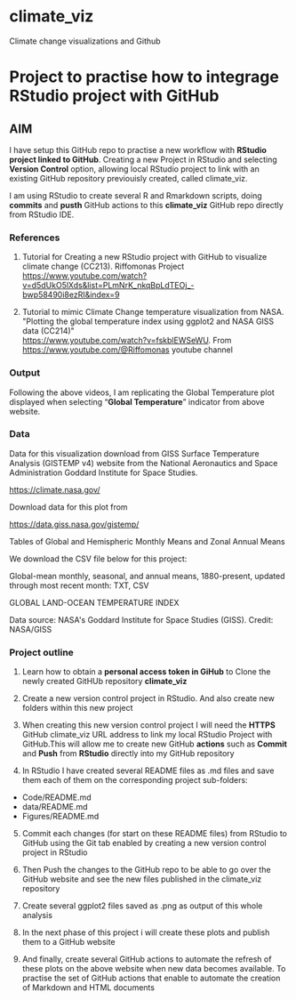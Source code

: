 # climate_viz
Climate change visualizations and Github

# Project to practise how to integrage RStudio project with GitHub 

## AIM

I have setup this GitHub repo to practise a new workflow with **RStudio project linked to GitHub**. Creating a new Project in RStudio and selecting **Version Control** option, allowing local RStudio project to link with an existing GitHub repository previouisly created, called climate_viz.

I am using RStudio to create several R and Rmarkdown scripts, doing **commits** and **pusth** GitHub actions to this **climate_viz** GitHub repo directly from RStudio IDE. 

### References

1. Tutorial for Creating a new RStudio project with GitHub to visualize climate change (CC213). Riffomonas Project
https://www.youtube.com/watch?v=d5dUkO5lXds&list=PLmNrK_nkqBpLdTEOj_-bwp58490i8ezRI&index=9

2. Tutorial to mimic Climate Change temperature visualization from NASA. "Plotting the global temperature index using ggplot2 and NASA GISS data (CC214)"  
https://www.youtube.com/watch?v=fskblEWSeWU. From https://www.youtube.com/@Riffomonas youtube channel

### Output

Following the above videos, I am replicating the Global Temperature plot displayed when selecting “**Global Temperature**” indicator from above website.


### Data 

Data for this visualization download from GISS Surface Temperature Analysis (GISTEMP v4) website from the National Aeronautics and Space Administration Goddard Institute for Space Studies.

https://climate.nasa.gov/

Download data for this plot from 

https://data.giss.nasa.gov/gistemp/

Tables of Global and Hemispheric Monthly Means and Zonal Annual Means

We download the CSV file below for this project: 

Global-mean monthly, seasonal, and annual means, 1880-present, updated through
most recent month: TXT, CSV

GLOBAL LAND-OCEAN TEMPERATURE INDEX

Data source: NASA's Goddard Institute for Space Studies (GISS). Credit: NASA/GISS


### Project outline

1. Learn how to obtain a **personal access token in GiHub** to Clone the newly created GitHUb repository **climate_viz**

2. Create a new version control project in RStudio. And also create new folders within this new project

3. When creating this new version control project I will need the **HTTPS** GitHub climate_viz URL address to link my local RStudio Project with GitHub.This will allow me to create new GitHub **actions** such as **Commit** and **Push** from **RStudio** directly into my GitHub repository

4. In RStudio I have created several README files as .md files and save them each of them on the corresponding project sub-folders:
- Code/README.md
- data/README.md
- Figures/README.md

5. Commit each changes (for start on these README files) from RStudio to GitHub using the Git tab enabled by creating a new version control project in RStudio

6. Then Push the changes to the GitHub repo to be able to go over the GitHub website and see the new files published in the climate_viz repository

7. Create several ggplot2 files saved as .png as output of this whole analysis

8. In the next phase of this project i will create these plots and publish them to a GitHub website

9. And finally, create several GitHub actions to automate the refresh of these plots on the above website when new data becomes available. To practise the set of GitHub actions that enable to automate the creation of Markdown and HTML documents 
